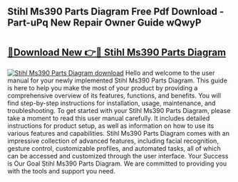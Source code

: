 ## Stihl Ms390 Parts Diagram Free Pdf Download - Part-uPq New Repair Owner Guide wQwyP

# <h2><a href="http://dfmi6u.blite.top/?on=Stihl+Ms390+Parts+Diagram">🔗Download New 👉🔴 Stihl Ms390 Parts Diagram</a></h2>

[![Stihl Ms390 Parts Diagram download](https://i.imgur.com/lujVjoI.png)](http://dfmi6u.blite.top/?on=Stihl+Ms390+Parts+Diagram)
Hello and welcome to the user manual for your newly implemented Stihl Ms390 Parts Diagram. This guide is here to help you make the most of your product by providing a comprehensive overview of its features, functions, and benefits. You will find step-by-step instructions for installation, usage, maintenance, and troubleshooting. To get started with your Stihl Ms390 Parts Diagram, please take a moment to read this user manual carefully. It includes detailed instructions for product setup, as well as information on how to use its various features and capabilities. Stihl Ms390 Parts Diagram comes with an impressive collection of advanced features, including facial recognition, gesture control, customizable profiles, and automated tasks, all of which can be accessed and customized through the user interface. Your Success is Our Goal Stihl Ms390 Parts Diagram. We are committed to providing you with the tools and support you need.
